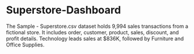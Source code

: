 # Superstore-Dashboard
The Sample - Superstore.csv dataset holds 9,994 sales transactions from a fictional store. It includes order, customer, product, sales, discount, and profit details. Technology leads sales at $836K, followed by Furniture and Office Supplies.
